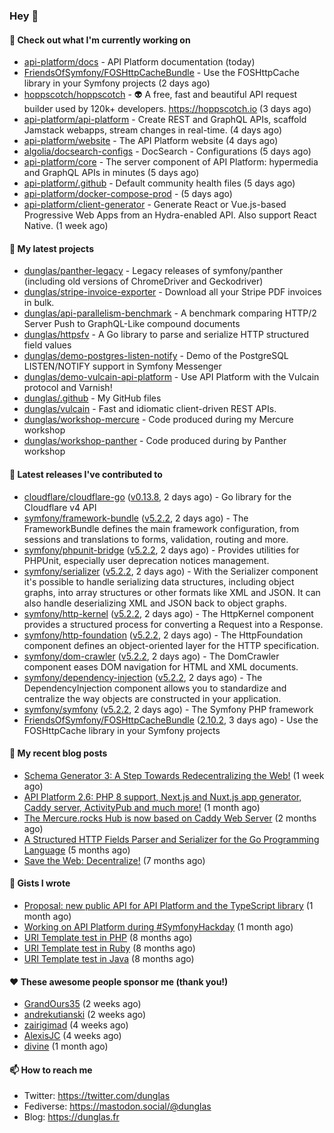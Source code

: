 ### Hey 👋

#### 👷 Check out what I'm currently working on

- [api-platform/docs](https://github.com/api-platform/docs) - API Platform documentation (today)
- [FriendsOfSymfony/FOSHttpCacheBundle](https://github.com/FriendsOfSymfony/FOSHttpCacheBundle) - Use the FOSHttpCache library in your Symfony projects (2 days ago)
- [hoppscotch/hoppscotch](https://github.com/hoppscotch/hoppscotch) - 👽 A free, fast and beautiful API request builder used by 120k&#43; developers. https://hoppscotch.io (3 days ago)
- [api-platform/api-platform](https://github.com/api-platform/api-platform) - Create REST and GraphQL APIs, scaffold Jamstack webapps, stream changes in real-time. (4 days ago)
- [api-platform/website](https://github.com/api-platform/website) - The API Platform website (4 days ago)
- [algolia/docsearch-configs](https://github.com/algolia/docsearch-configs) - DocSearch - Configurations (5 days ago)
- [api-platform/core](https://github.com/api-platform/core) - The server component of API Platform: hypermedia and GraphQL APIs in minutes (5 days ago)
- [api-platform/.github](https://github.com/api-platform/.github) - Default community health files (5 days ago)
- [api-platform/docker-compose-prod](https://github.com/api-platform/docker-compose-prod) -  (5 days ago)
- [api-platform/client-generator](https://github.com/api-platform/client-generator) - Generate React or Vue.js-based Progressive Web Apps from an Hydra-enabled API. Also support React Native. (1 week ago)

#### 🌱 My latest projects

- [dunglas/panther-legacy](https://github.com/dunglas/panther-legacy) - Legacy releases of symfony/panther (including old versions of ChromeDriver and Geckodriver)
- [dunglas/stripe-invoice-exporter](https://github.com/dunglas/stripe-invoice-exporter) - Download all your Stripe PDF invoices in bulk.
- [dunglas/api-parallelism-benchmark](https://github.com/dunglas/api-parallelism-benchmark) - A benchmark comparing HTTP/2 Server Push to GraphQL-Like compound documents
- [dunglas/httpsfv](https://github.com/dunglas/httpsfv) - A Go library to parse and serialize HTTP structured field values
- [dunglas/demo-postgres-listen-notify](https://github.com/dunglas/demo-postgres-listen-notify) - Demo of the PostgreSQL LISTEN/NOTIFY support in Symfony Messenger
- [dunglas/demo-vulcain-api-platform](https://github.com/dunglas/demo-vulcain-api-platform) - Use API Platform with the Vulcain protocol and Varnish!
- [dunglas/.github](https://github.com/dunglas/.github) - My GitHub files
- [dunglas/vulcain](https://github.com/dunglas/vulcain) - Fast and idiomatic client-driven REST APIs.
- [dunglas/workshop-mercure](https://github.com/dunglas/workshop-mercure) - Code produced during my Mercure workshop
- [dunglas/workshop-panther](https://github.com/dunglas/workshop-panther) - Code produced during by Panther workshop

#### 🔭 Latest releases I've contributed to

- [cloudflare/cloudflare-go](https://github.com/cloudflare/cloudflare-go) ([v0.13.8](https://github.com/cloudflare/cloudflare-go/releases/tag/v0.13.8), 2 days ago) - Go library for the Cloudflare v4 API
- [symfony/framework-bundle](https://github.com/symfony/framework-bundle) ([v5.2.2](https://github.com/symfony/framework-bundle/releases/tag/v5.2.2), 2 days ago) - The FrameworkBundle defines the main framework configuration, from sessions and translations to forms, validation, routing and more.
- [symfony/phpunit-bridge](https://github.com/symfony/phpunit-bridge) ([v5.2.2](https://github.com/symfony/phpunit-bridge/releases/tag/v5.2.2), 2 days ago) - Provides utilities for PHPUnit, especially user deprecation notices management.
- [symfony/serializer](https://github.com/symfony/serializer) ([v5.2.2](https://github.com/symfony/serializer/releases/tag/v5.2.2), 2 days ago) - With the Serializer component it&#39;s possible to handle serializing data structures, including object graphs, into array structures or other formats like XML and JSON. It can also handle deserializing XML and JSON back to object graphs.
- [symfony/http-kernel](https://github.com/symfony/http-kernel) ([v5.2.2](https://github.com/symfony/http-kernel/releases/tag/v5.2.2), 2 days ago) - The HttpKernel component provides a structured process for converting a Request into a Response.
- [symfony/http-foundation](https://github.com/symfony/http-foundation) ([v5.2.2](https://github.com/symfony/http-foundation/releases/tag/v5.2.2), 2 days ago) - The HttpFoundation component defines an object-oriented layer for the HTTP specification.
- [symfony/dom-crawler](https://github.com/symfony/dom-crawler) ([v5.2.2](https://github.com/symfony/dom-crawler/releases/tag/v5.2.2), 2 days ago) - The DomCrawler component eases DOM navigation for HTML and XML documents.
- [symfony/dependency-injection](https://github.com/symfony/dependency-injection) ([v5.2.2](https://github.com/symfony/dependency-injection/releases/tag/v5.2.2), 2 days ago) - The DependencyInjection component allows you to standardize and centralize the way objects are constructed in your application.
- [symfony/symfony](https://github.com/symfony/symfony) ([v5.2.2](https://github.com/symfony/symfony/releases/tag/v5.2.2), 2 days ago) - The Symfony PHP framework
- [FriendsOfSymfony/FOSHttpCacheBundle](https://github.com/FriendsOfSymfony/FOSHttpCacheBundle) ([2.10.2](https://github.com/FriendsOfSymfony/FOSHttpCacheBundle/releases/tag/2.10.2), 3 days ago) - Use the FOSHttpCache library in your Symfony projects

#### 📜 My recent blog posts

- [Schema Generator 3: A Step Towards Redecentralizing the Web!](http://feedproxy.google.com/~r/dunglas/~3/-eYprhFHaXA/) (1 week ago)
- [API Platform 2.6: PHP 8 support, Next.js and Nuxt.js app generator, Caddy server, ActivityPub and much more!](http://feedproxy.google.com/~r/dunglas/~3/X1dkcrZS-qU/) (1 month ago)
- [The Mercure.rocks Hub is now based on Caddy Web Server](http://feedproxy.google.com/~r/dunglas/~3/MjBonxZ_8uQ/) (2 months ago)
- [A Structured HTTP Fields Parser and Serializer for the Go Programming Language](http://feedproxy.google.com/~r/dunglas/~3/ZbYscZI8Qx8/) (5 months ago)
- [Save the Web: Decentralize!](http://feedproxy.google.com/~r/dunglas/~3/sqGQq6DaW2s/) (7 months ago)

#### 📓 Gists I wrote

- [Proposal: new public API for API Platform and the TypeScript library](https://gist.github.com/4da2026f34bf7f18e1db955ef8a9b417) (1 month ago)
- [Working on API Platform during #SymfonyHackday](https://gist.github.com/3949272d40e6390cdd2850a4f312a02a) (1 month ago)
- [URI Template test in PHP](https://gist.github.com/5b10b586427cf66e78a968f82f80691a) (8 months ago)
- [URI Template test in Ruby](https://gist.github.com/ec793690f66167cb849c02284ecf748d) (8 months ago)
- [URI Template test in Java](https://gist.github.com/788b70312231d24e46d7632c634784f5) (8 months ago)

#### ❤️ These awesome people sponsor me (thank you!)

- [GrandOurs35](https://github.com/GrandOurs35) (2 weeks ago)
- [andrekutianski](https://github.com/andrekutianski) (2 weeks ago)
- [zairigimad](https://github.com/zairigimad) (4 weeks ago)
- [AlexisJC](https://github.com/AlexisJC) (4 weeks ago)
- [divine](https://github.com/divine) (1 month ago)

#### 📫 How to reach me

- Twitter: https://twitter.com/dunglas
- Fediverse: https://mastodon.social/@dunglas
- Blog: https://dunglas.fr
